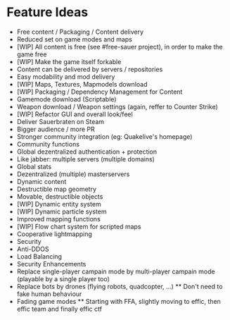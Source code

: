 # Feature Ideas

* Free content / Packaging / Content delivery
 * Reduced set on game modes and maps
 * [WIP] All content is free (see #free-sauer project), in order to make the game free
 * [WIP] Make the game itself forkable
 * Content can be delivered by servers / repositories
* Easy modability and mod delivery
 * [WIP] Maps, Textures, Mapmodels download
 * [WIP] Packaging / Dependency Management for Content
 * Gamemode download (Scriptable)
 * Weapon download / Weapon settings (again, reffer to Counter Strike)
* [WIP] Refactor GUI and overall look/feel
* Deliver Sauerbraten on Steam 
 * Bigger audience / more PR
 * Stronger community integration (eg: Quakelive's homepage)
* Community functions
 * Global dezentralized authentication + protection
  * Like jabber: multiple servers (multiple domains)
 * Global stats
 * Dezentralized (multiple) masterservers
* Dynamic content
 * Destructible map geometry
 * Movable, destructible objects
 * [WIP] Dynamic entity system
 * [WIP] Dynamic particle system
* Improved mapping functions
 * [WIP] Flow chart system for scripted maps
 * Cooperative lightmapping
* Security
 * Anti-DDOS
 * Load Balancing
 * Security Enhancements
* Replace single-player campain mode by multi-player campain mode (playable by a single player too)
* Replace bots by drones (flying robots, quadcopter, ...)
** Don't need to fake human behaviour
* Fading game modes
** Starting with FFA, slightly moving to effic, then effic team and finally effic ctf